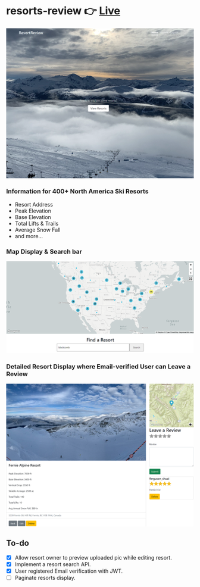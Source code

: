 # resorts-review :point_right: [Live](http://resortsreview-env.eba-s64wyc76.us-west-2.elasticbeanstalk.com/)

![Cover Image](/home_cover.png)

### Information for 400+ North America Ski Resorts

- Resort Address
- Peak Elevation
- Base Elevation
- Total Lifts & Trails
- Average Snow Fall
- and more...

### Map Display & Search bar

![Map Display](/map_search.png)

### Detailed Resort Display where Email-verified User can Leave a Review

![Detailed Page](/detailed_resort.png)

## To-do

- [x] Allow resort owner to preview uploaded pic while editing resort.
- [x] Implement a resort search API.
- [x] User registered Email verification with JWT.
- [ ] Paginate resorts display.
